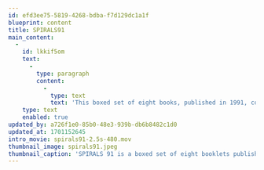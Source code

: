 ```yaml
---
id: efd3ee75-5819-4268-bdba-f7d129dc1a1f
blueprint: content
title: SPIRALS91
main_content:
  -
    id: lkkif5om
    text:
      -
        type: paragraph
        content:
          -
            type: text
            text: 'This boxed set of eight books, published in 1991, contains information on the results of teaching from that period, along with a variety of other topics related to the study of graphic design at Rhode Island School of Design. The publication grew out of a need and interest to share the diverse thought and action of a rich learning experience that prepared future designers with an audience reflecting anyone interested in the subject of design or wishing to participate in our unending human search and growth. SPIRALS’91 was conceived and directed by Tom Ockerse, then head of the graphic design department, and includes a number of articles authored by Tom. The book has a total of 368 pages, 21 x 29.3 cm, printed duo tone plus some pages in full color.'
    type: text
    enabled: true
updated_by: a726f1e0-85b0-48e3-939b-db6b8482c1d0
updated_at: 1701152645
intro_movie: spirals91-2.5s-480.mov
thumbnail_image: spirals91.jpeg
thumbnail_caption: 'SPIRALS 91 is a boxed set of eight booklets published in 1991 (A-4 format, 21 cm x 29.3 cm / 8.3”x11.7”, total 368 pages). SPIRALS 91 contains information that documents or presents a variety of topics relating to the teaching and study of graphic design at the Rhode Island School of Design. The publication grew out of a need to share the department’s rich learning experience in the education of future designers.'
---
```

